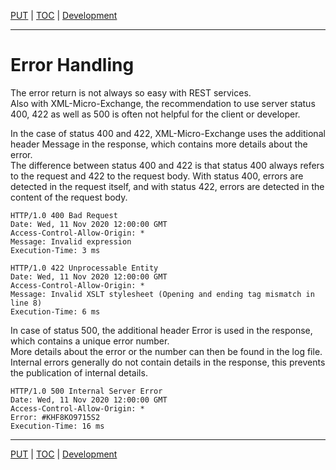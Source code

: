 [PUT](api-put.md) | [TOC](README.md) | [Development](development.md)
- - -

# Error Handling

The error return is not always so easy with REST services.  
Also with XML-Micro-Exchange, the recommendation to use server status 400, 422
as well as 500 is often not helpful for the client or developer.

In the case of status 400 and 422, XML-Micro-Exchange uses the additional
header Message in the response, which contains more details about the error.  
The difference between status 400 and 422 is that status 400 always refers to
the request and 422 to the request body. With status 400, errors are detected
in the request itself, and with status 422, errors are detected in the content
of the request body.

```
HTTP/1.0 400 Bad Request
Date: Wed, 11 Nov 2020 12:00:00 GMT
Access-Control-Allow-Origin: *
Message: Invalid expression
Execution-Time: 3 ms
```
```
HTTP/1.0 422 Unprocessable Entity
Date: Wed, 11 Nov 2020 12:00:00 GMT
Access-Control-Allow-Origin: *
Message: Invalid XSLT stylesheet (Opening and ending tag mismatch in line 8)
Execution-Time: 6 ms
```

In case of status 500, the additional header Error is used in the response,
which contains a unique error number.  
More details about the error or the number can then be found in the log file.  
Internal errors generally do not contain details in the response, this prevents
the publication of internal details.

```
HTTP/1.0 500 Internal Server Error
Date: Wed, 11 Nov 2020 12:00:00 GMT
Access-Control-Allow-Origin: *
Error: #KHF8KO9715S2
Execution-Time: 16 ms
```



- - -

[PUT](api-put.md) | [TOC](README.md) | [Development](development.md)